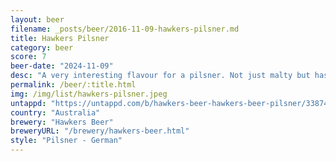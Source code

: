 ```yaml
---
layout: beer
filename: _posts/beer/2016-11-09-hawkers-pilsner.md
title: Hawkers Pilsner
category: beer
score: 7
beer-date: "2024-11-09"
desc: "A very interesting flavour for a pilsner. Not just malty but has something else"
permalink: /beer/:title.html
img: /img/list/hawkers-pilsner.jpeg
untappd: "https://untappd.com/b/hawkers-beer-hawkers-beer-pilsner/3387459"
country: "Australia"
brewery: "Hawkers Beer"
breweryURL: "/brewery/hawkers-beer.html"
style: "Pilsner - German"
---
```

